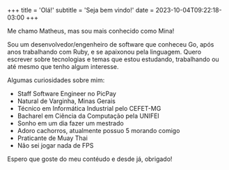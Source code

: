 +++
title = 'Olá!'
subtitle = 'Seja bem vindo!'
date = 2023-10-04T09:22:18-03:00
+++

Me chamo Matheus, mas sou mais conhecido como Mina!

Sou um desenvolvedor/engenheiro de software que conheceu Go, após anos trabalhando com Ruby, e se apaixonou pela linguagem. Quero escrever sobre tecnologias e temas que estou estudando, trabalhando ou até mesmo que tenho algum interesse.

Algumas curiosidades sobre mim:
- Staff Software Engineer no PicPay
- Natural de Varginha, Minas Gerais
- Técnico em Informática Industrial pelo CEFET-MG
- Bacharel em Ciência da Computação pela UNIFEI
- Sonho em um dia fazer um mestrado
- Adoro cachorros, atualmente possuo 5 morando comigo
- Praticante de Muay Thai
- Não sei jogar nada de FPS


Espero que goste do meu contéudo e desde já, obrigado!
